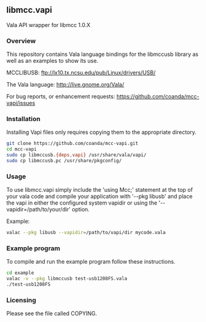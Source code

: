 ## libmcc.vapi

Vala API wrapper for libmcc 1.0.X

### Overview

This repository contains Vala language bindings for the libmccusb library as well as an examples to show its use.

MCCLIBUSB:
  ftp://lx10.tx.ncsu.edu/pub/Linux/drivers/USB/

The Vala language:
  http://live.gnome.org/Vala/

For bug reports, or enhancement requests:
  https://github.com/coanda/mcc-vapi/issues

### Installation

Installing Vapi files only requires copying them to the appropriate directory.

```bash
git clone https://github.com/coanda/mcc-vapi.git
cd mcc-vapi
sudo cp libmccusb.{deps,vapi} /usr/share/vala/vapi/
sudo cp libmccusb.pc /usr/share/pkgconfig/
```

### Usage

To use libmcc.vapi simply include the 'using Mcc;' statement at the top of your
vala code and compile your application with '--pkg libusb' and place the vapi in
either the configured system vapidir or using the '--vapidir=/path/to/your/dir'
option.

Example:

```bash
valac --pkg libusb --vapidir=/path/to/vapi/dir mycode.vala
```

### Example program

To compile and run the example program follow these instructions.

```bash
cd example
valac -v --pkg libmccusb test-usb1208FS.vala
./test-usb1208FS
```

### Licensing

Please see the file called COPYING.

